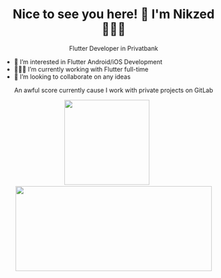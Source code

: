 <h1 align='center'>
  Nice to see you here! 👋 I'm Nikzed 👩🏻‍💻
</h1>
<p align='center'> 
  Flutter Developer in Privatbank

- 👀 I’m interested in Flutter Android/iOS Development
- 👩🏻‍💻 I’m currently working with Flutter full-time
- 💞️ I’m looking to collaborate on any ideas
</p>
<p align='center'> 
An awful score currently cause I work with private projects on GitLab
</p>
<p align='center'>
<img height="195" src="https://github.com/Nikzed/Nikzed/assets/38156331/06405c9c-8579-4efa-9bf3-78d8a635a3e1">
&emsp;&emsp;
<img width="450" height="195" src="https://github-readme-stats.vercel.app/api?username=Nikzed">
</p>
